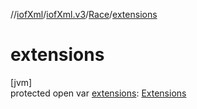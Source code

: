 //[iofXml](../../../index.md)/[iofXml.v3](../index.md)/[Race](index.md)/[extensions](extensions.md)

# extensions

[jvm]\
protected open var [extensions](extensions.md): [Extensions](../-extensions/index.md)
